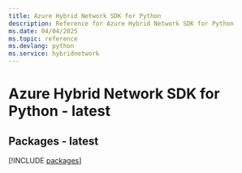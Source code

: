 ```yaml
---
title: Azure Hybrid Network SDK for Python
description: Reference for Azure Hybrid Network SDK for Python
ms.date: 04/04/2025
ms.topic: reference
ms.devlang: python
ms.service: hybridnetwork
---
```

# Azure Hybrid Network SDK for Python - latest
## Packages - latest
[!INCLUDE [packages](hybrid-network-index.md)]